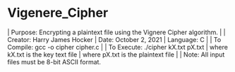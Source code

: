 # Vigenere_Cipher

 |  Purpose: Encrypting a plaintext file using the Vignere Cipher algorithm.
 |
 |  Creator: Harry James Hocker
 |  Date: October 2, 2021
 |  Language: C
 |
 |  To Compile: gcc -o cipher cipher.c
 |
 |  To Execute: ./cipher kX.txt pX.txt
 |               where kX.txt is the key text file
 |               where pX.txt is the plaintext file
 |
 |  Note: All input files must be 8-bit ASCII format. 
